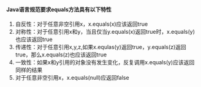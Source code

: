 #### Java语言规范要求equals方法具有以下特性

1. 自反性：对于任意非空引用x，x.equals(x)应该返回true
2. 对称性：对于任意引用x和y，当且仅当y.equals(x)返回true时，x.equals(y)也应该返回true
3. 传递性：对于任意引用x,y,z,如果x.equlas(y)返回true，y.equals(z)返回true，那么x.equals(z)也应该返回true
4. 一致性：如果x和y引用的对象没有发生变化，反复调用x.equals(y)应该返回同样的结果
5. 对于任意非空引用x，x.equals(null)应返回false